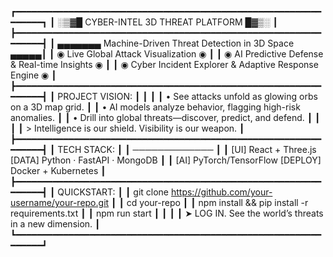 ┏━━━━━━━━━━━━━━━━━━━━━━━━━━━━━━━━━━━━━━━━━━━━━━━━━━━━━━━━━━━━━━━━┓
┃            ░▒▓█ CYBER-INTEL 3D THREAT PLATFORM █▓▒░           ┃
┣━━━━━━━━━━━━━━━━━━━━━━━━━━━━━━━━━━━━━━━━━━━━━━━━━━━━━━━━━━━━━━━━┫
┃    ▄▄▄▄▄▄▄  Machine-Driven Threat Detection in 3D Space  ▄▄▄▄▄┃
┃   ◉ Live Global Attack Visualization                      ◉    ┃
┃   ◉ AI Predictive Defense & Real-time Insights            ◉    ┃
┃   ◉ Cyber Incident Explorer & Adaptive Response Engine    ◉    ┃
┣━━━━━━━━━━━━━━━━━━━━━━━━━━━━━━━━━━━━━━━━━━━━━━━━━━━━━━━━━━━━━━━━┫
┃ PROJECT VISION:                                              ┃
┃                                                             ┃
┃  • See attacks unfold as glowing orbs on a 3D map grid.      ┃
┃  • AI models analyze behavior, flagging high-risk anomalies. ┃
┃  • Drill into global threats—discover, predict, and defend.  ┃
┃                                                             ┃
┃  > Intelligence is our shield. Visibility is our weapon.     ┃
┣━━━━━━━━━━━━━━━━━━━━━━━━━━━━━━━━━━━━━━━━━━━━━━━━━━━━━━━━━━━━━━━━┫
┃ TECH STACK:                                                  ┃
┃  ─────────────                                               ┃
┃  [UI] React + Three.js  [DATA] Python · FastAPI · MongoDB    ┃
┃  [AI] PyTorch/TensorFlow  [DEPLOY] Docker + Kubernetes       ┃
┣━━━━━━━━━━━━━━━━━━━━━━━━━━━━━━━━━━━━━━━━━━━━━━━━━━━━━━━━━━━━━━━━┫
┃ QUICKSTART:                                                  ┃
┃   git clone https://github.com/your-username/your-repo.git   ┃
┃   cd your-repo                                               ┃
┃   npm install && pip install -r requirements.txt             ┃
┃   npm run start                                              ┃
┃                                                             ┃
┃   ➤ LOG IN. See the world’s threats in a new dimension.      ┃
┗━━━━━━━━━━━━━━━━━━━━━━━━━━━━━━━━━━━━━━━━━━━━━━━━━━━━━━━━━━━━━━━━┛

